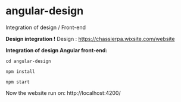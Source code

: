 # angular-design
Integration of design  / Front-end

**Design integration !**
Design : https://chassierpa.wixsite.com/website

**Integration of design Angular front-end:**

```
cd angular-design
```
```
npm install
```
```
npm start
```
Now the website run on: http://localhost:4200/



